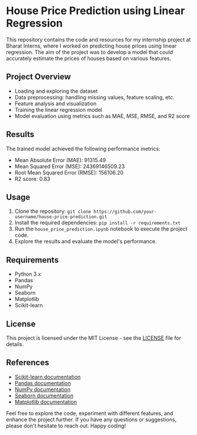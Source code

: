 # House Price Prediction using Linear Regression

This repository contains the code and resources for my internship project at Bharat Interns, where I worked on predicting house prices using linear regression. The aim of the project was to develop a model that could accurately estimate the prices of houses based on various features.

## Project Overview
- Loading and exploring the dataset
- Data preprocessing: handling missing values, feature scaling, etc.
- Feature analysis and visualization
- Training the linear regression model
- Model evaluation using metrics such as MAE, MSE, RMSE, and R2 score

## Results
The trained model achieved the following performance metrics:
- Mean Absolute Error (MAE): 91315.49
- Mean Squared Error (MSE): 24369146509.23
- Root Mean Squared Error (RMSE): 156106.20
- R2 score: 0.83

## Usage
1. Clone the repository: `git clone https://github.com/your-username/house-price-prediction.git`
2. Install the required dependencies: `pip install -r requirements.txt`
3. Run the `house_price_prediction.ipynb` notebook to execute the project code.
4. Explore the results and evaluate the model's performance.

## Requirements
- Python 3.x
- Pandas
- NumPy
- Seaborn
- Matplotlib
- Scikit-learn

## License
This project is licensed under the MIT License - see the [LICENSE](LICENSE) file for details.

## References
- [Scikit-learn documentation](https://scikit-learn.org/stable/)
- [Pandas documentation](https://pandas.pydata.org/docs/)
- [NumPy documentation](https://numpy.org/doc/)
- [Seaborn documentation](https://seaborn.pydata.org/)
- [Matplotlib documentation](https://matplotlib.org/stable/)

Feel free to explore the code, experiment with different features, and enhance the project further. If you have any questions or suggestions, please don't hesitate to reach out. Happy coding!
